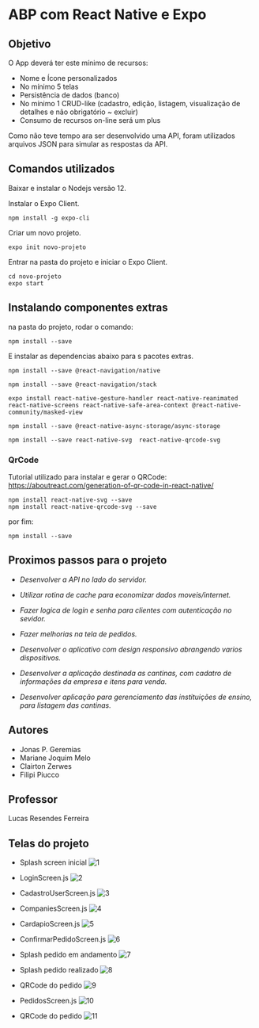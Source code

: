 # ABP com React Native e Expo

## Objetivo

O App deverá ter este mínimo de recursos:
* Nome e Ícone personalizados
* No mínimo 5 telas
* Persistência de dados (banco)
* No mínimo 1 CRUD-like (cadastro, edição, listagem, visualização de detalhes e não obrigatório ~ excluir)
* Consumo de recursos on-line será um plus

Como não teve tempo ara ser desenvolvido uma API, foram utilizados arquivos JSON para simular as respostas da API.

## Comandos utilizados

Baixar e instalar o Nodejs versão 12.

Instalar o Expo Client.
```
npm install -g expo-cli
```

Criar um novo projeto.
```
expo init novo-projeto
```
Entrar na pasta do projeto e iniciar o Expo Client.
```
cd novo-projeto
expo start
```
## Instalando componentes extras
na pasta do projeto, rodar o comando:
```
npm install --save
```
E instalar as dependencias abaixo para s pacotes extras.
```
npm install --save @react-navigation/native

npm install --save @react-navigation/stack

expo install react-native-gesture-handler react-native-reanimated react-native-screens react-native-safe-area-context @react-native-community/masked-view

npm install --save @react-native-async-storage/async-storage

npm install --save react-native-svg  react-native-qrcode-svg

```

### QrCode
Tutorial utilizado para instalar e gerar o QRCode:
https://aboutreact.com/generation-of-qr-code-in-react-native/

```
npm install react-native-svg --save
npm install react-native-qrcode-svg --save
```

por fim:
```
npm install --save
```

## Proximos passos para o projeto
* *Desenvolver a API no lado do servidor.*

* *Utilizar rotina de cache para economizar dados moveis/internet.*

* *Fazer logica de login e senha para clientes com autenticação no sevidor.*

* *Fazer melhorias na tela de pedidos.*

* *Desenvolver o aplicativo com design responsivo abrangendo varios dispositivos.*

* *Desenvolver a aplicação destinada as cantinas, com cadatro de informações da empresa e itens para venda.*

* *Desenvolver aplicação para gerenciamento das instituições de ensino, para listagem das cantinas.*

## Autores
* Jonas P. Geremias
* Mariane Joquim Melo
* Clairton Zerwes
* Filipi Piucco

## Professor
Lucas Resendes Ferreira


## Telas do projeto
* Splash screen inicial
![1](./docs/1.jpg)

* LoginScreen.js
![2](./docs/2.jpg)

* CadastroUserScreen.js
![3](./docs/3.jpg)

* CompaniesScreen.js
![4](./docs/4.jpg)

* CardapioScreen.js
![5](./docs/5.jpg)

* ConfirmarPedidoScreen.js
![6](./docs/6.jpg)

* Splash pedido em andamento
![7](./docs/7.jpg)

* Splash pedido realizado
![8](./docs/8.jpg)

* QRCode do pedido 
![9](./docs/9.jpg)

* PedidosScreen.js
![10](./docs/10.jpg)

* QRCode do pedido
![11](./docs/11.jpg)